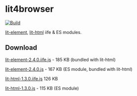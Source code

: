 # lit4browser

[![Build](https://github.com/webfolderio/lit4browser/workflows/lit-element/badge.svg)](https://github.com/webfolderio/lit4browser/actions)

[lit-element](https://github.com/Polymer/lit-element), [lit-html](https://github.com/Polymer/lit-html) iife & ES modules.

## Download

[lit-element-2.4.0.iife.js](https://github.com/webfolderio/lit4browser/releases/download/2.4.0/lit-element-2.4.0.iife.js) - 185 KB (bundled with lit-html)

[lit-element-2.4.0.js](https://github.com/webfolderio/lit4browser/releases/download/2.4.0/lit-element-2.4.0.js) - 167 KB (ES module, bundled with lit-html)

[lit-html-1.3.0.iife.js](https://github.com/webfolderio/lit4browser/releases/download/2.4.0/lit-html-1.3.0.iife.js) 126 KB

[lit-html-1.3.0.js](https://github.com/webfolderio/lit4browser/releases/download/2.4.0/lit-html-1.3.0.js) - 115 KB (ES module)
